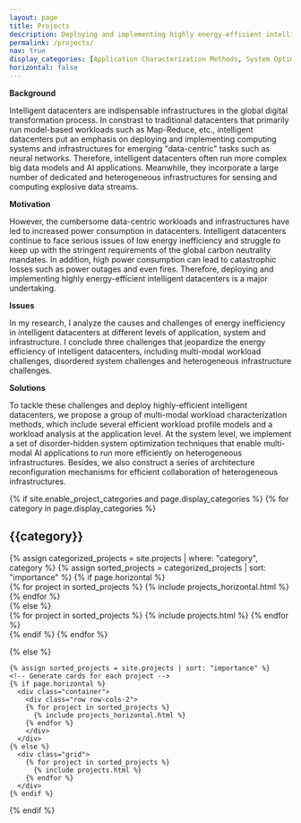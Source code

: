 ```yaml
---
layout: page
title: Projects
description: Deploying and implementing highly energy-efficient intelligent datacenters through cross-layer optimization
permalink: /projects/
nav: true
display_categories: [Application Characterization Methods, System Optimization Techniques, Infrastructure Reconfiguration Mechanisms]
horizontal: false
---
```


**Background**

Intelligent datacenters are indispensable infrastructures in the global digital transformation process. In constrast to traditional datacenters that primarily run model-based workloads such as Map-Reduce, etc., intelligent datacenters put an emphasis on deploying and implementing computing systems and infrastructures for emerging "data-centric" tasks such as neural networks. Therefore, intelligent datacenters often run more complex big data models and AI applications. Meanwhile, they incorporate a large number of dedicated and heterogeneous infrastructures for sensing and computing explosive data streams. 

**Motivation**

However, the cumbersome data-centric workloads and infrastructures have led to increased power consumption in datacenters. Intelligent datacenters continue to face serious issues of low energy inefficiency and struggle to keep up with the stringent requirements of the global carbon neutrality mandates. In addition, high power consumption can lead to catastrophic losses such as power outages and even fires. Therefore, deploying and implementing highly energy-efficient intelligent datacenters is a major undertaking.

**Issues**

In my research, I analyze the causes and challenges of energy inefficiency in intelligent datacenters at different levels of application, system and infrastructure. I conclude three challenges that jeopardize the energy efficiency of intelligent datacenters, including multi-modal workload challenges, disordered system challenges and heterogeneous infrastructure challenges. 

**Solutions**

To tackle these challenges and deploy highly-efficient intelligent datacenters, we propose a group of multi-modal workload characterization methods, which include several efficient workload profile models and a workload analysis at the application level. At the system level, we implement a set of disorder-hidden system optimization techniques that enable multi-modal AI applications to run more efficiently on heterogeneous infrastructures. Besides, we also construct a series of architecture reconfiguration mechanisms for efficient collaboration of heterogeneous infrastructures.

<div class="projects">
  {% if site.enable_project_categories and page.display_categories %}
  <!-- Display categorized projects -->
    {% for category in page.display_categories %}
      <h2 class="category">{{category}}</h2>
      {% assign categorized_projects = site.projects | where: "category", category %}
      {% assign sorted_projects = categorized_projects | sort: "importance" %}
      <!-- Generate cards for each project -->
      {% if page.horizontal %}
        <div class="container">
          <div class="row row-cols-2">
          {% for project in sorted_projects %}
            {% include projects_horizontal.html %}
          {% endfor %}
          </div>
        </div>
      {% else %}
        <div class="grid">
          {% for project in sorted_projects %}
            {% include projects.html %}
          {% endfor %}
        </div>
      {% endif %}
    {% endfor %}

  {% else %}
  <!-- Display projects without categories -->
    {% assign sorted_projects = site.projects | sort: "importance" %}
    <!-- Generate cards for each project -->
    {% if page.horizontal %}
      <div class="container">
        <div class="row row-cols-2">
        {% for project in sorted_projects %}
          {% include projects_horizontal.html %}
        {% endfor %}
        </div>
      </div>
    {% else %}
      <div class="grid">
        {% for project in sorted_projects %}
          {% include projects.html %}
        {% endfor %}
      </div>
    {% endif %}

  {% endif %}

</div>
